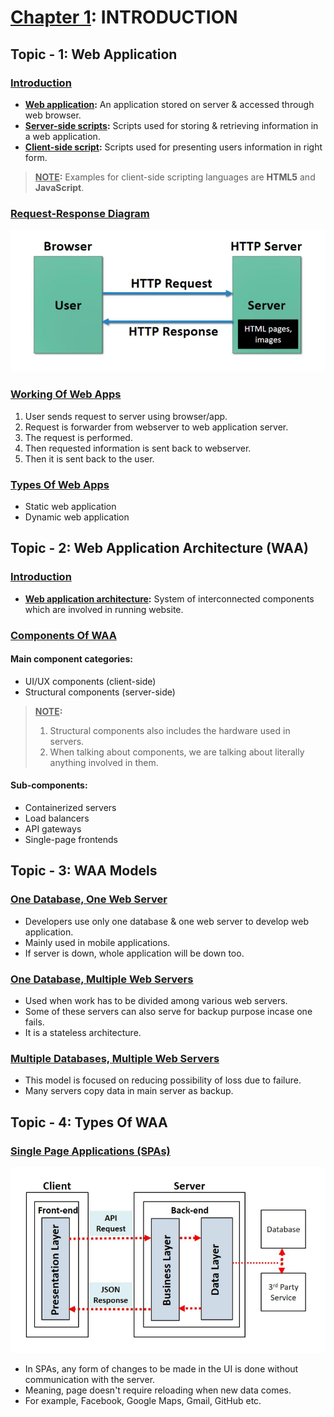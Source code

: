 # <u>Chapter 1</u>: INTRODUCTION





## **Topic - 1: Web Application**

### <u>Introduction</u>

- **<u>Web application</u>:** An application stored on server & accessed through web browser.
- **<u>Server-side scripts</u>:** Scripts used for storing & retrieving information in a web application.
- **<u>Client-side script</u>:** Scripts used for presenting users information in right form.

>**<u>NOTE</u>:**
>Examples for client-side scripting languages are **HTML5** and **JavaScript**.


### <u>Request-Response Diagram</u>

![Request-Response Diagram](./media/image1.png)


### <u>Working Of Web Apps</u>

1. User sends request to server using browser/app.
2. Request is forwarder from webserver to web application server.
3. The request is performed.
4. Then requested information is sent back to webserver.
5. Then it is sent back to the user.


### <u>Types Of Web Apps</u>

- Static web application
- Dynamic web application


## **Topic - 2: Web Application Architecture (WAA)**

### <u>Introduction</u>

- **<u>Web application architecture</u>:** System of interconnected components which are involved in running website.


### <u>Components Of WAA</u>

#### Main component categories:

- UI/UX components (client-side)
- Structural components (server-side)

>**<u>NOTE</u>:**
>1. Structural components also includes the hardware used in servers.
>2. When talking about components, we are talking about literally anything involved in them.

#### Sub-components:

- Containerized servers
- Load balancers
- API gateways
- Single-page frontends



## **Topic - 3: WAA Models**

### <u>One Database, One Web Server</u>

- Developers use only one database & one web server to develop web application.
- Mainly used in mobile applications.
- If server is down, whole application will be down too.

### <u>One Database, Multiple Web Servers</u>

- Used when work has to be divided among various web servers.
- Some of these servers can also serve for backup purpose incase one fails.
- It is a stateless architecture.

### <u>Multiple Databases, Multiple Web Servers</u>

- This model is focused on reducing possibility of loss due to failure.
- Many servers copy data in main server as backup.



## **Topic - 4: Types Of WAA**

### <u>Single Page Applications (SPAs)</u>

![SPAs](./media/image2.png)

- In SPAs, any form of changes to be made in the UI is done without communication with the server.
- Meaning, page doesn't require reloading when new data comes.
- For example, Facebook, Google Maps, Gmail, GitHub etc.
